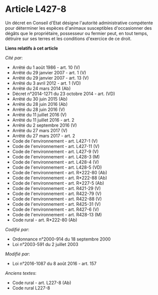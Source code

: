 # Article L427-8

Un décret en Conseil d'Etat désigne l'autorité administrative compétente pour déterminer les espèces d'animaux susceptibles
d'occasionner des dégâts que le propriétaire, possesseur ou fermier peut, en tout temps, détruire sur ses terres et les
conditions d'exercice de ce droit.

**Liens relatifs à cet article**

_Cité par_:

  - Arrêté du 1 août 1986 - art. 10 (V)
  - Arrêté du 29 janvier 2007 - art. 1 (V)
  - Arrêté du 29 janvier 2007 - art. 13 (V)
  - Arrêté du 3 avril 2012 - art. 1 (VD)
  - Arrêté du 24 mars 2014 (Ab)
  - Décret n°2014-1271 du 23 octobre 2014 - art. (VD)
  - Arrêté du 30 juin 2015 (Ab)
  - Arrêté du 28 juin 2016 (Ab)
  - Arrêté du 28 juin 2016 (V)
  - Arrêté du 11 juillet 2016 (V)
  - Arrêté du 11 juillet 2016 - art. 2
  - Arrêté du 2 septembre 2016 (V)
  - Arrêté du 27 mars 2017 (V)
  - Arrêté du 27 mars 2017 - art. 2
  - Code de l'environnement - art. L427-1 (V)
  - Code de l'environnement - art. L427-11 (V)
  - Code de l'environnement - art. L427-9 (V)
  - Code de l'environnement - art. L428-3 (M)
  - Code de l'environnement - art. L428-4 (V)
  - Code de l'environnement - art. L428-5 (VD)
  - Code de l'environnement - art. R*222-80 (Ab)
  - Code de l'environnement - art. R*222-88 (Ab)
  - Code de l'environnement - art. R*227-5 (Ab)
  - Code de l'environnement - art. R421-29 (V)
  - Code de l'environnement - art. R422-79 (V)
  - Code de l'environnement - art. R422-88 (V)
  - Code de l'environnement - art. R425-31 (V)
  - Code de l'environnement - art. R427-6 (V)
  - Code de l'environnement - art. R428-13 (M)
  - Code rural - art. R*222-80 (Ab)

_Codifié par_:

  - Ordonnance n°2000-914 du 18 septembre 2000
  - Loi n°2003-591 du 2 juillet 2003

_Modifié par_:

  - Loi n°2016-1087 du 8 août 2016 - art. 157

_Anciens textes_:

  - Code rural - art. L227-8 (Ab)
  - Code rural L227-8
